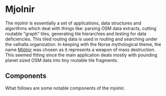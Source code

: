 # Mjolnir

The mjolnir is essentially a set of applications, data structures and algorithms which deal with things like: parsing OSM data extracts, cutting routable "graph" tiles, generating tile hierarchies and testing for data deficiencies.  This tiled routing data is used in routing and searching under the valhalla organization.  In keeping with the Norse mythological theme, the name [Mjölnir](http://en.wikipedia.org/wiki/Mj%C3%B6lnir) was chosen as it represents a weapon of mass destruction.  This seemed fitting since the main application deals mostly with pounding planet sized OSM data into tiny routable tile fragments.

## Components ##

What follows are some notable components of the mjolnir.

